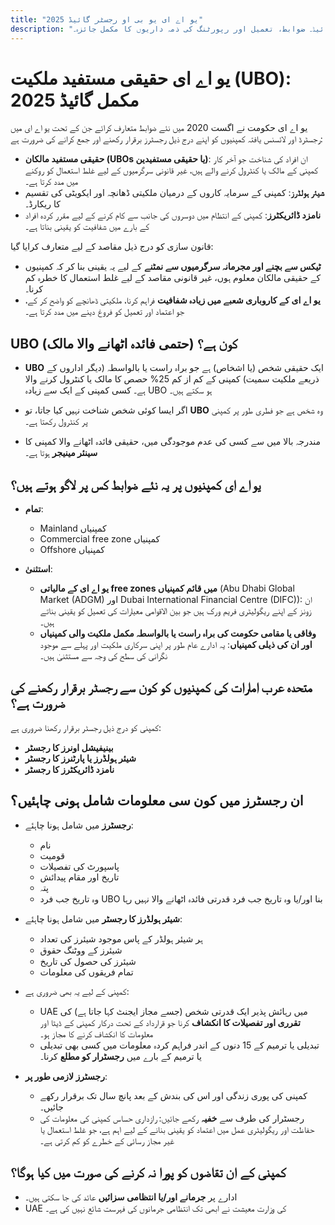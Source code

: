 ```yaml
---
title: "یو اے ای یو بی او رجسٹر گائیڈ 2025"
description: "یو اے ای حقیقی مستفید ملکیت کی ضروریات کی ماہرانہ گائیڈ۔ ضوابط، تعمیل اور رپورٹنگ کی ذمہ داریوں کا مکمل جائزہ۔"
---
```


# یو اے ای حقیقی مستفید ملکیت (UBO): مکمل گائیڈ 2025

یو اے ای حکومت نے اگست 2020 میں نئے ضوابط متعارف کرائے جن کے تحت یو اے ای میں رجسٹرڈ اور لائسنس یافتہ کمپنیوں کو اپنے درج ذیل رجسٹرز برقرار رکھنے اور جمع کرانے کی ضرورت ہے:

- **حقیقی مستفید مالکان (UBOs یا حقیقی مستفیدین)**: ان افراد کی شناخت جو آخر کار کمپنی کے مالک یا کنٹرول کرنے والے ہیں، غیر قانونی سرگرمیوں کے لیے غلط استعمال کو روکنے میں مدد کرتا ہے۔
- **شیئر ہولڈرز**: کمپنی کے سرمایہ کاروں کے درمیان ملکیتی ڈھانچہ اور ایکویٹی کی تقسیم کا ریکارڈ۔
- **نامزد ڈائریکٹرز**: کمپنی کے انتظام میں دوسروں کی جانب سے کام کرنے کے لیے مقرر کردہ افراد کے بارے میں شفافیت کو یقینی بناتا ہے۔

قانون سازی کو درج ذیل مقاصد کے لیے متعارف کرایا گیا:

- **ٹیکس سے بچنے اور مجرمانہ سرگرمیوں سے نمٹنے** کے لیے یہ یقینی بنا کر کہ کمپنیوں کے حقیقی مالکان معلوم ہوں، غیر قانونی مقاصد کے لیے غلط استعمال کا خطرہ کم کرنا۔
- **یو اے ای کے کاروباری شعبے میں زیادہ شفافیت** فراہم کرنا، ملکیتی ڈھانچے کو واضح کر کے، جو اعتماد اور تعمیل کو فروغ دینے میں مدد کرتا ہے۔

## UBO (حتمی فائدہ اٹھانے والا مالک) کون ہے؟

- **UBO** ایک حقیقی شخص (یا اشخاص) ہے جو براہ راست یا بالواسطہ (دیگر اداروں کے ذریعے ملکیت سمیت) کمپنی کے کم از کم 25% حصص کا مالک یا کنٹرول کرنے والا ہے۔ کسی کمپنی کے ایک سے زیادہ UBO ہو سکتے ہیں۔

- اگر ایسا کوئی شخص شناخت نہیں کیا جاتا، تو **UBO** وہ شخص ہے جو فطری طور پر کمپنی پر کنٹرول رکھتا ہے۔

- مندرجہ بالا میں سے کسی کی عدم موجودگی میں، حقیقی فائدہ اٹھانے والا کمپنی کا **سینئر مینیجر** ہوتا ہے۔

## یو اے ای کمپنیوں پر یہ نئے ضوابط کس پر لاگو ہوتے ہیں؟

- **تمام**:

  - Mainland کمپنیاں
  - Commercial free zone کمپنیاں
  - Offshore کمپنیاں

- **استثنیٰ**:
  - **یو اے ای کے مالیاتی free zones میں قائم کمپنیاں** (Abu Dhabi Global Market (ADGM) اور Dubai International Financial Centre (DIFC)): ان زونز کے اپنے ریگولیٹری فریم ورک ہیں جو بین الاقوامی معیارات کی تعمیل کو یقینی بناتے ہیں۔
  - **وفاقی یا مقامی حکومت کی براہ راست یا بالواسطہ مکمل ملکیت والی کمپنیاں اور ان کی ذیلی کمپنیاں**: یہ ادارے عام طور پر اپنی سرکاری ملکیت اور پہلے سے موجود نگرانی کی سطح کی وجہ سے مستثنیٰ ہیں۔

## متحدہ عرب امارات کی کمپنیوں کو کون سے رجسٹر برقرار رکھنے کی ضرورت ہے؟

کمپنی کو درج ذیل رجسٹر برقرار رکھنا ضروری ہے:

- **بینیفیشل اونرز کا رجسٹر**
- **شیئر ہولڈرز یا پارٹنرز کا رجسٹر**
- **نامزد ڈائریکٹرز کا رجسٹر**

## ان رجسٹرز میں کون سی معلومات شامل ہونی چاہئیں؟

- **رجسٹرز** میں شامل ہونا چاہئے:

  - نام
  - قومیت
  - پاسپورٹ کی تفصیلات
  - تاریخ اور مقام پیدائش
  - پتہ
  - وہ تاریخ جب فرد UBO بنا اور/یا وہ تاریخ جب فرد قدرتی فائدہ اٹھانے والا نہیں رہا

- **شیئر ہولڈرز کا رجسٹر** میں شامل ہونا چاہئے:

  - ہر شیئر ہولڈر کے پاس موجود شیئرز کی تعداد
  - شیئرز کے ووٹنگ حقوق
  - شیئرز کی حصول کی تاریخ
  - تمام فریقوں کی معلومات

- کمپنی کے لیے یہ بھی ضروری ہے:

  - UAE میں رہائش پذیر ایک قدرتی شخص (جسے مجاز ایجنٹ کہا جاتا ہے) کی **تقرری اور تفصیلات کا انکشاف** کرنا جو قرارداد کے تحت درکار کمپنی کے ڈیٹا اور معلومات کا انکشاف کرنے کا مجاز ہو۔
  - تبدیلی یا ترمیم کے 15 دنوں کے اندر فراہم کردہ معلومات میں کسی بھی تبدیلی یا ترمیم کے بارے میں **رجسٹرار کو مطلع** کرنا۔

- **رجسٹرز لازمی طور پر**:
  - کمپنی کی پوری زندگی اور اس کی بندش کے بعد پانچ سال تک برقرار رکھے جائیں۔
  - رجسٹرار کی طرف سے **خفیہ** رکھے جائیں: رازداری حساس کمپنی کی معلومات کی حفاظت اور ریگولیٹری عمل میں اعتماد کو یقینی بنانے کے لیے اہم ہے، جو غلط استعمال یا غیر مجاز رسائی کے خطرے کو کم کرتی ہے۔

## کمپنی کے ان تقاضوں کو پورا نہ کرنے کی صورت میں کیا ہوگا؟

- ادارے پر **جرمانے اور/یا انتظامی سزائیں** عائد کی جا سکتی ہیں۔
- UAE کی وزارت معیشت نے ابھی تک انتظامی جرمانوں کی فہرست شائع نہیں کی ہے۔